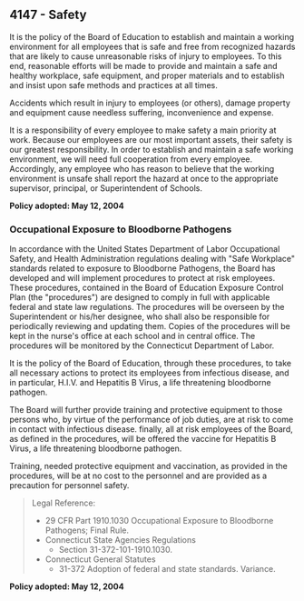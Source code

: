 ## 4147 - Safety

It is the policy of the Board of Education to establish and maintain a working environment for all employees that is safe and free from recognized hazards that are likely to cause unreasonable risks of injury to employees.  To this end, reasonable efforts will be made to provide and maintain a safe and healthy workplace, safe equipment, and proper materials and to establish and insist upon safe methods and practices at all times.

Accidents which result in injury to employees (or others), damage property and equipment cause needless suffering, inconvenience and expense.

It is a responsibility of every employee to make safety a main priority at work.  Because our employees are our most important assets, their safety is our greatest responsibility.  In order to establish and maintain a safe working environment, we will need full cooperation from every employee.  Accordingly, any employee who has reason to believe that the working environment is unsafe shall report the hazard at once to the appropriate supervisor, principal, or Superintendent of Schools.

**Policy adopted:  May 12, 2004**

### Occupational Exposure to Bloodborne Pathogens

In accordance with the United States Department of Labor Occupational Safety, and Health Administration regulations dealing with "Safe Workplace" standards related to exposure to Bloodborne Pathogens, the Board has developed and will implement procedures to protect at risk employees. These procedures, contained in the Board of Education Exposure Control Plan (the "procedures") are designed to comply in full with applicable federal and state law regulations. The procedures will be overseen by the Superintendent or his/her designee, who shall also be responsible for periodically reviewing and updating them. Copies of the procedures will be kept in the nurse's office at each school and in central office. The procedures will be monitored by the Connecticut Department of Labor.

It is the policy of the Board of Education, through these procedures, to take all necessary actions to protect its employees from infectious disease, and in particular, H.I.V. and Hepatitis B Virus, a life threatening bloodborne pathogen.

The Board will further provide training and protective equipment to those persons who, by virtue of the performance of job duties, are at risk to come in contact with infectious disease. finally, all at risk employees of the Board, as defined in the procedures, will be offered the vaccine for Hepatitis B Virus, a life threatening bloodborne pathogen.

Training, needed protective equipment and vaccination, as provided in the procedures, will be at no cost to the personnel and are provided as a precaution for personnel safety.

> Legal Reference:  
> 
> * 29 CFR Part 1910.1030 Occupational Exposure to Bloodborne Pathogens; Final Rule.
> * Connecticut State Agencies Regulations
>   * Section 31-372-101-1910.1030.
> * Connecticut General Statutes
>   * 31-372 Adoption of federal and state standards. Variance.

**Policy adopted:  May 12, 2004**

